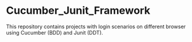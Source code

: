 # Cucumber_Junit_Framework
This repository contains projects with login scenarios on different browser using Cucumber (BDD) and Junit (DDT).
